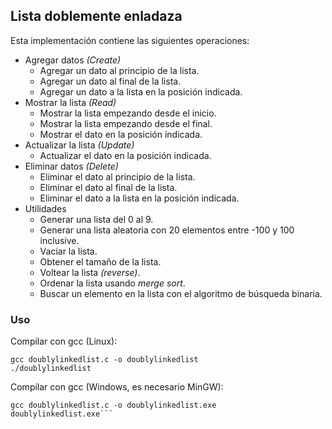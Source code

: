 ## Lista doblemente enladaza

Esta implementación contiene las siguientes operaciones:

- Agregar datos _(Create)_
  - Agregar un dato al principio de la lista.
  - Agregar un dato al final de la lista.
  - Agregar un dato a la lista en la posición indicada.
- Mostrar la lista _(Read)_
  - Mostrar la lista empezando desde el inicio.
  - Mostrar la lista empezando desde el final.
  - Mostrar el dato en la posición indicada.
- Actualizar la lista _(Update)_
  - Actualizar el dato en la posición indicada.
- Eliminar datos _(Delete)_
  - Eliminar el dato al principio de la lista.
  - Eliminar el dato al final de la lista.
  - Eliminar el dato a la lista en la posición indicada.
- Utilidades
  - Generar una lista del 0 al 9.
  - Generar una lista aleatoria con 20 elementos entre -100 y 100 inclusive.
  - Vaciar la lista.
  - Obtener el tamaño de la lista.
  - Voltear la lista _(reverse)_.
  - Ordenar la lista usando _merge sort_.
  - Buscar un elemento en la lista con el algoritmo de búsqueda binaria.

### Uso

Compilar con gcc (Linux):

```
gcc doublylinkedlist.c -o doublylinkedlist
./doublylinkedlist
```

Compilar con gcc (Windows, es necesario MinGW):

````
gcc doublylinkedlist.c -o doublylinkedlist.exe
doublylinkedlist.exe```
````
